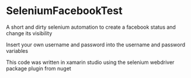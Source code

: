 # SeleniumFacebookTest
A short and dirty selenium automation to create a facebook status and change its visibility

Insert your own username and password into the username and password variables

This code was written in xamarin studio using the selenium webdriver package plugin from nuget
